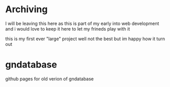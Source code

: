 # Archiving 

I will be leaving this here as this is part of my early into web development and i would love to keep it here to let my frineds play with it

this is my first ever "large" project well not the best but im happy how it turn out

# gndatabase
github pages for old verion of gndatabase
